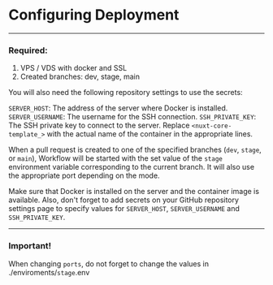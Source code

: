# Configuring Deployment

---

### Required:

1. VPS / VDS with docker and SSL
2. Created branches: dev, stage, main

You will also need the following repository settings to use the secrets:

`SERVER_HOST`: The address of the server where Docker is installed.
`SERVER_USERNAME`: The username for the SSH connection.
`SSH_PRIVATE_KEY`: The SSH private key to connect to the server.
Replace `<nuxt-core-template_>` with the actual name of the container in the appropriate lines.

When a pull request is created to one of the specified branches (`dev`, `stage`, or `main`), Workflow will be started with the set value of the `stage` environment variable corresponding to the current branch. It will also use the appropriate port depending on the mode.

Make sure that Docker is installed on the server and the container image is available. Also, don't forget to add secrets on your GitHub repository settings page to specify values for `SERVER_HOST`, `SERVER_USERNAME` and `SSH_PRIVATE_KEY`.

---
### Important!

When changing `ports`, do not forget to change the values in ./enviroments/`stage`.env
